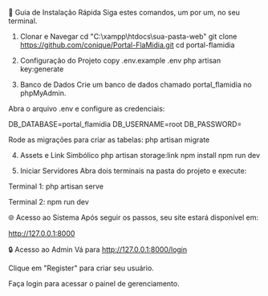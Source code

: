 🚀 Guia de Instalação Rápida
Siga estes comandos, um por um, no seu terminal.

1. Clonar e Navegar
cd "C:\xampp\htdocs\sua-pasta-web"
git clone https://github.com/conique/Portal-FlaMidia.git
cd portal-flamidia

2. Configuração do Projeto
copy .env.example .env
php artisan key:generate

3. Banco de Dados
Crie um banco de dados chamado portal_flamidia no phpMyAdmin.

Abra o arquivo .env e configure as credenciais:

DB_DATABASE=portal_flamidia
DB_USERNAME=root
DB_PASSWORD=

Rode as migrações para criar as tabelas:
php artisan migrate

4. Assets e Link Simbólico 
php artisan storage:link
npm install
npm run dev

5. Iniciar Servidores
Abra dois terminais na pasta do projeto e execute:

Terminal 1:
php artisan serve

Terminal 2:
npm run dev

🌐 Acesso ao Sistema
Após seguir os passos, seu site estará disponível em:

http://127.0.0.1:8000

🔒 Acesso ao Admin
Vá para http://127.0.0.1:8000/login

Clique em "Register" para criar seu usuário.

Faça login para acessar o painel de gerenciamento.
